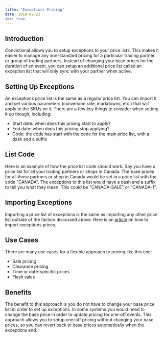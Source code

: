 ```yaml
---
title: "Exceptions Pricing"
date: 2018-02-21
toc: true
---
```

## Introduction
Convictional allows you to setup exceptions to your price lists. This makes it easier to manage any non-standard pricing for a particular trading partner or group of trading partners. Instead of changing your base prices for the duration of an event, you can setup an additional price list called an exception list that will only sync with your partner when active.

## Setting Up Exceptions
An exceptions price list is the same as a regular price list. You can import it and set various parameters (conversion rate, markdowns, etc.) that will apply to the SKUs on it. There are a few key things to consider when setting it up though, including:
* Start date: when does this pricing start to apply?
* End date: when does this pricing stop applying?
* Code: the code has start with the code for the main price list, with a dash and a suffix

## List Code
Here is an example of how the price list code should work. Say you have a price list for all your trading partners or shops in Canada. The base prices for all those partners or shop in Canada would be set in a price list with the code "CANADA". The exceptions to this list would have a dash and a suffix to tell you what they mean. This could be "CANADA-SALE" or "CANADA-1".

## Importing Exceptions
Importing a price list of exceptions is the same as importing any other price list outside of the factors discussed above. Here is an [article](http://help.convictional.com/pricing-csv-uploads/) on how to import exceptions prices. 

## Use Cases
There are many use cases for a flexible approach to pricing like this one:
* Sale pricing
* Clearance pricing
* Time or date-specific prices
* Flash sales

## Benefits
The benefit to this approach is you do not have to change your base price list in order to set up exceptions. In some systems you would need to change the base price in order to update pricing for one-off events. This approach allows you to setup one-off pricing without changing your base prices, so you can revert back to base prices automatically when the exceptions end.